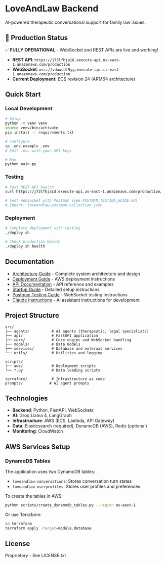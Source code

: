 # LoveAndLaw Backend

AI-powered therapeutic conversational support for family law issues.

## 🚀 Production Status

✅ **FULLY OPERATIONAL** - WebSocket and REST APIs are live and working!

- **REST API**: `https://j73lfhja1d.execute-api.us-east-1.amazonaws.com/production`
- **WebSocket**: `wss://vduwddf9yg.execute-api.us-east-1.amazonaws.com/production`
- **Current Deployment**: ECS revision 24 (ARM64 architecture)

## Quick Start

### Local Development

```bash
# Setup
python -m venv venv
source venv/bin/activate
pip install -r requirements.txt

# Configure
cp .env.example .env
# Edit .env with your API keys

# Run
python main.py
```

### Testing

```bash
# Test REST API health
curl https://j73lfhja1d.execute-api.us-east-1.amazonaws.com/production/health

# Test WebSocket with Postman (see POSTMAN_TESTING_GUIDE.md)
# Import: loveandlaw-postman-collection.json
```

### Deployment

```bash
# Complete deployment with testing
./deploy.sh

# Check production health
./deploy.sh health
```

## Documentation

- [Architecture Guide](ARCHITECTURE.md) - Complete system architecture and design
- [Deployment Guide](DEPLOYMENT_GUIDE.md) - AWS deployment instructions
- [API Documentation](API_DOCUMENTATION.md) - API reference and examples
- [Startup Guide](STARTUP_GUIDE.md) - Detailed setup instructions
- [Postman Testing Guide](POSTMAN_TESTING_GUIDE.md) - WebSocket testing instructions
- [Claude Instructions](CLAUDE.md) - AI assistant instructions for development

## Project Structure

```
src/
├── agents/          # AI agents (therapeutic, legal specialists)
├── api/             # FastAPI application
├── core/            # Core engine and WebSocket handling
├── models/          # Data models
├── services/        # Database and external services
└── utils/           # Utilities and logging

scripts/
├── aws/             # Deployment scripts
└── *.py             # Data loading scripts

terraform/           # Infrastructure as code
prompts/            # AI agent prompts
```

## Technologies

- **Backend**: Python, FastAPI, WebSockets
- **AI**: Groq Llama 4, LangGraph
- **Infrastructure**: AWS (ECS, Lambda, API Gateway)
- **Data**: Elasticsearch (required), DynamoDB (AWS), Redis (optional)
- **Monitoring**: CloudWatch

## AWS Services Setup

### DynamoDB Tables

The application uses two DynamoDB tables:
- `loveandlaw-conversations`: Stores conversation turn states
- `loveandlaw-userprofiles`: Stores user profiles and preferences

To create the tables in AWS:
```bash
python scripts/create_dynamodb_tables.py --region us-east-1
```

Or use Terraform:
```bash
cd terraform
terraform apply -target=module.database
```

## License

Proprietary - See LICENSE.txt